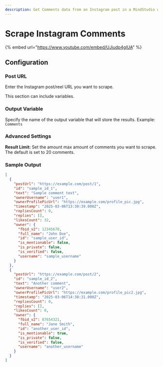 ```yaml
---
description: Get Comments data from an Instagram post in a MindStudio workflow
---
```


# Scrape Instagram Comments

{% embed url="https://www.youtube.com/embed/UJiudp4glUA" %}

## Configuration

### Post URL

Enter the Instagram post/reel URL you want to scrape.

This section can include variables.&#x20;

### Output Variable

Specify the name of the output variable that will store the results. Example: `Comments`

### Advanced Settings

**Result Limit:** Set the amount max amount of comments you want to scrape. The default is set to 20 comments.

### Sample Output

```json
[
  {
    "postUrl": "https://example.com/post/1",
    "id": "sample_id_1",
    "text": "Sample comment text",
    "ownerUsername": "user1",
    "ownerProfilePicUrl": "https://example.com/profile_pic.jpg",
    "timestamp": "2025-03-06T13:30:39.000Z",
    "repliesCount": 0,
    "replies": [],
    "likesCount": 32,
    "owner": {
      "fbid_v2": 12345678,
      "full_name": "John Doe",
      "id": "sample_user_id",
      "is_mentionable": false,
      "is_private": false,
      "is_verified": false,
      "username": "sample_username"
    }
  },
  {
    "postUrl": "https://example.com/post/2",
    "id": "sample_id_2",
    "text": "Another comment",
    "ownerUsername": "user2",
    "ownerProfilePicUrl": "https://example.com/profile_pic2.jpg",
    "timestamp": "2025-03-06T14:38:31.000Z",
    "repliesCount": 0,
    "replies": [],
    "likesCount": 0,
    "owner": {
      "fbid_v2": 87654321,
      "full_name": "Jane Smith",
      "id": "another_user_id",
      "is_mentionable": true,
      "is_private": false,
      "is_verified": false,
      "username": "another_username"
    }
  }
]
```
